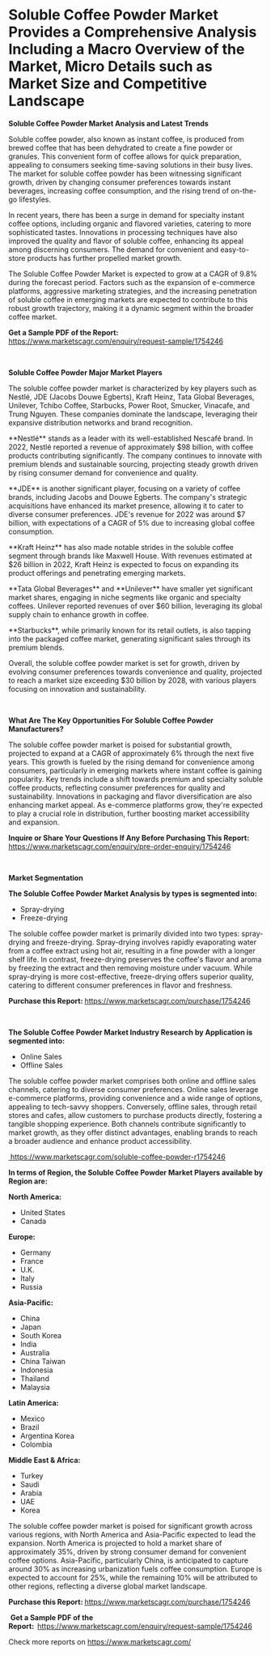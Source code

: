 <p><h1>Soluble Coffee Powder Market Provides a Comprehensive Analysis Including a Macro Overview of the Market, Micro Details such as Market Size and Competitive Landscape</h1></p><p><strong>Soluble Coffee Powder Market Analysis and Latest Trends</strong></p>
<p><p>Soluble coffee powder, also known as instant coffee, is produced from brewed coffee that has been dehydrated to create a fine powder or granules. This convenient form of coffee allows for quick preparation, appealing to consumers seeking time-saving solutions in their busy lives. The market for soluble coffee powder has been witnessing significant growth, driven by changing consumer preferences towards instant beverages, increasing coffee consumption, and the rising trend of on-the-go lifestyles.</p><p>In recent years, there has been a surge in demand for specialty instant coffee options, including organic and flavored varieties, catering to more sophisticated tastes. Innovations in processing techniques have also improved the quality and flavor of soluble coffee, enhancing its appeal among discerning consumers. The demand for convenient and easy-to-store products has further propelled market growth.</p><p>The Soluble Coffee Powder Market is expected to grow at a CAGR of 9.8% during the forecast period. Factors such as the expansion of e-commerce platforms, aggressive marketing strategies, and the increasing penetration of soluble coffee in emerging markets are expected to contribute to this robust growth trajectory, making it a dynamic segment within the broader coffee market.</p></p>
<p><strong>Get a Sample PDF of the Report:&nbsp;</strong> <a href="https://www.marketscagr.com/enquiry/request-sample/1754246?utm_campaign=2935&utm_medium=2&utm_source=Github&utm_content=ia&utm_term=04042025&utm_id=soluble-coffee-powder">https://www.marketscagr.com/enquiry/request-sample/1754246</a></p>
<p>&nbsp;</p>
<p><strong>Soluble Coffee Powder Major Market Players</strong></p>
<p><p>The soluble coffee powder market is characterized by key players such as Nestlé, JDE (Jacobs Douwe Egberts), Kraft Heinz, Tata Global Beverages, Unilever, Tchibo Coffee, Starbucks, Power Root, Smucker, Vinacafe, and Trung Nguyen. These companies dominate the landscape, leveraging their expansive distribution networks and brand recognition.</p><p>**Nestlé** stands as a leader with its well-established Nescafé brand. In 2022, Nestlé reported a revenue of approximately $98 billion, with coffee products contributing significantly. The company continues to innovate with premium blends and sustainable sourcing, projecting steady growth driven by rising consumer demand for convenience and quality.</p><p>**JDE** is another significant player, focusing on a variety of coffee brands, including Jacobs and Douwe Egberts. The company's strategic acquisitions have enhanced its market presence, allowing it to cater to diverse consumer preferences. JDE's revenue for 2022 was around $7 billion, with expectations of a CAGR of 5% due to increasing global coffee consumption.</p><p>**Kraft Heinz** has also made notable strides in the soluble coffee segment through brands like Maxwell House. With revenues estimated at $26 billion in 2022, Kraft Heinz is expected to focus on expanding its product offerings and penetrating emerging markets.</p><p>**Tata Global Beverages** and **Unilever** have smaller yet significant market shares, engaging in niche segments like organic and specialty coffees. Unilever reported revenues of over $60 billion, leveraging its global supply chain to enhance growth in coffee.</p><p>**Starbucks**, while primarily known for its retail outlets, is also tapping into the packaged coffee market, generating significant sales through its premium blends.</p><p>Overall, the soluble coffee powder market is set for growth, driven by evolving consumer preferences towards convenience and quality, projected to reach a market size exceeding $30 billion by 2028, with various players focusing on innovation and sustainability.</p></p>
<p>&nbsp;</p>
<p><strong>What Are The Key Opportunities For Soluble Coffee Powder Manufacturers?</strong></p>
<p><p>The soluble coffee powder market is poised for substantial growth, projected to expand at a CAGR of approximately 6% through the next five years. This growth is fueled by the rising demand for convenience among consumers, particularly in emerging markets where instant coffee is gaining popularity. Key trends include a shift towards premium and specialty soluble coffee products, reflecting consumer preferences for quality and sustainability. Innovations in packaging and flavor diversification are also enhancing market appeal. As e-commerce platforms grow, they're expected to play a crucial role in distribution, further boosting market accessibility and expansion.</p></p>
<p><strong>Inquire or Share Your Questions If Any Before Purchasing This Report:</strong> <a href="https://www.marketscagr.com/enquiry/pre-order-enquiry/1754246?utm_campaign=2935&utm_medium=2&utm_source=Github&utm_content=ia&utm_term=04042025&utm_id=soluble-coffee-powder">https://www.marketscagr.com/enquiry/pre-order-enquiry/1754246</a></p>
<p>&nbsp;</p>
<p><strong>Market Segmentation</strong></p>
<p><strong>The Soluble Coffee Powder Market Analysis by types is segmented into:</strong></p>
<p><ul><li>Spray-drying</li><li>Freeze-drying</li></ul></p>
<p><p>The soluble coffee powder market is primarily divided into two types: spray-drying and freeze-drying. Spray-drying involves rapidly evaporating water from a coffee extract using hot air, resulting in a fine powder with a longer shelf life. In contrast, freeze-drying preserves the coffee's flavor and aroma by freezing the extract and then removing moisture under vacuum. While spray-drying is more cost-effective, freeze-drying offers superior quality, catering to different consumer preferences in flavor and freshness.</p></p>
<p><strong>Purchase this Report:&nbsp;</strong><a href="https://www.marketscagr.com/purchase/1754246?utm_campaign=2935&utm_medium=2&utm_source=Github&utm_content=ia&utm_term=04042025&utm_id=soluble-coffee-powder">https://www.marketscagr.com/purchase/1754246</a></p>
<p>&nbsp;</p>
<p><strong>The Soluble Coffee Powder Market Industry Research by Application is segmented into:</strong></p>
<p><ul><li>Online Sales</li><li>Offline Sales</li></ul></p>
<p><p>The soluble coffee powder market comprises both online and offline sales channels, catering to diverse consumer preferences. Online sales leverage e-commerce platforms, providing convenience and a wide range of options, appealing to tech-savvy shoppers. Conversely, offline sales, through retail stores and cafes, allow customers to purchase products directly, fostering a tangible shopping experience. Both channels contribute significantly to market growth, as they offer distinct advantages, enabling brands to reach a broader audience and enhance product accessibility.</p></p>
<p><a href="https://www.marketscagr.com/soluble-coffee-powder-r1754246?utm_campaign=2935&utm_medium=2&utm_source=Github&utm_content=ia&utm_term=04042025&utm_id=soluble-coffee-powder">&nbsp;https://www.marketscagr.com/soluble-coffee-powder-r1754246</a></p>
<p><strong>In terms of Region, the Soluble Coffee Powder Market Players available by Region are:</strong></p>
<p>
    <p> <strong> North America: </strong>
        <ul>
            <li>United States</li>
            <li>Canada</li>
        </ul>
        </p> 
    <p> <strong> Europe: </strong>
        <ul>
            <li>Germany</li>
            <li>France</li>
            <li>U.K.</li>
            <li>Italy</li>
            <li>Russia</li>
        </ul>
        </p> 
    <p> <strong> Asia-Pacific: </strong>
        <ul>
            <li>China</li>
            <li>Japan</li>
            <li>South Korea</li>
            <li>India</li>
            <li>Australia</li>
            <li>China Taiwan</li>
            <li>Indonesia</li>
            <li>Thailand</li>
            <li>Malaysia</li>
        </ul>
        </p> 
    <p> <strong> Latin America: </strong>
        <ul>
            <li>Mexico</li>
            <li>Brazil</li>
            <li>Argentina Korea</li>
            <li>Colombia</li>
        </ul>
        </p> 
    <p> <strong> Middle East & Africa: </strong>
        <ul>
            <li>Turkey</li>
            <li>Saudi</li>
            <li>Arabia</li>
            <li>UAE</li>
            <li>Korea</li>
        </ul>
    </p>
    </p>
<p><p>The soluble coffee powder market is poised for significant growth across various regions, with North America and Asia-Pacific expected to lead the expansion. North America is projected to hold a market share of approximately 35%, driven by strong consumer demand for convenient coffee options. Asia-Pacific, particularly China, is anticipated to capture around 30% as increasing urbanization fuels coffee consumption. Europe is expected to account for 25%, while the remaining 10% will be attributed to other regions, reflecting a diverse global market landscape.</p></p>
<p><strong>Purchase this Report: </strong><a href="https://www.marketscagr.com/purchase/1754246?utm_campaign=2935&utm_medium=2&utm_source=Github&utm_content=ia&utm_term=04042025&utm_id=soluble-coffee-powder">https://www.marketscagr.com/purchase/1754246</a></p>
<p>&nbsp;<strong>Get a Sample PDF of the Report:&nbsp;&nbsp;</strong><a href="https://www.marketscagr.com/enquiry/request-sample/1754246?utm_campaign=2935&utm_medium=2&utm_source=Github&utm_content=ia&utm_term=04042025&utm_id=soluble-coffee-powder">https://www.marketscagr.com/enquiry/request-sample/1754246</a></p>
<p><strong></strong></p>
<p>Check more reports on <a href="https://www.marketscagr.com/?utm_campaign=2935&utm_medium=2&utm_source=Github&utm_content=ia&utm_term=04042025&utm_id=soluble-coffee-powder">https://www.marketscagr.com/</a></p>